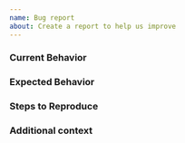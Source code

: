 ```yaml
---
name: Bug report
about: Create a report to help us improve
---
```

<!-- 
Use a clear and descriptive title for the issue to identify the problem. 
-->

### Current Behavior
<!-- 
A clear and concise description of what happens instead of the expected 
behavior 
-->

### Expected Behavior
<!-- 
A clear and concise description of what you expected to happen 
-->

### Steps to Reproduce
<!-- 
Provide a minimal example that reproduces the bug. 
-->

### Additional context
<!-- 
Add any other context about the problem here. 
-->
